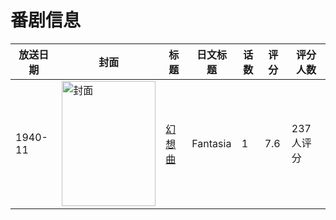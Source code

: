 # 番剧信息

|放送日期|封面|标题|日文标题|话数|评分|评分人数|
|---|---|---|---|---|---|---|
|1940-11|<img src="//lain.bgm.tv/pic/cover/c/dc/58/64086_kYXLp.jpg" alt="封面" style="width:150px;height:200px;object-fit:cover;">|[幻想曲](https://bangumi.tv/subject/64086)|Fantasia|1|7.6|237人评分|
